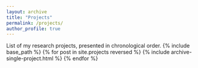 ```yaml
---
layout: archive
title: "Projects"
permalink: /projects/
author_profile: true
---
```

List of my research projects, presented in chronological order.
{% include base_path %}
{% for post in site.projects reversed %}
  {% include archive-single-project.html %}
{% endfor %}